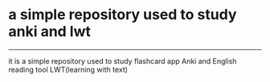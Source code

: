 # a simple repository used to study anki and lwt
---
it is a simple repository used to study flashcard app Anki and English reading tool LWT(learning with text)


